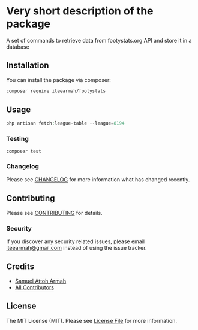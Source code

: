 # Very short description of the package


A set of commands to retrieve data from footystats.org API and store it in a database

## Installation

You can install the package via composer:

```bash
composer require iteearmah/footystats
```

## Usage

```php
php artisan fetch:league-table --league=8194
```

### Testing

```bash
composer test
```

### Changelog

Please see [CHANGELOG](CHANGELOG.md) for more information what has changed recently.

## Contributing

Please see [CONTRIBUTING](CONTRIBUTING.md) for details.

### Security

If you discover any security related issues, please email iteearmah@gmail.com instead of using the issue tracker.

## Credits

-   [Samuel Attoh Armah](https://github.com/iteearmah)
-   [All Contributors](../../contributors)

## License

The MIT License (MIT). Please see [License File](LICENSE.md) for more information.
